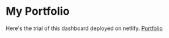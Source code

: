 # My Portfolio
 
Here's the trial of this dashboard deployed on netlify.
[Portfolio](https://mihir2k.netlify.app)
